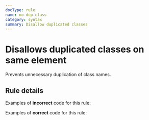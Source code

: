 ```yaml
---
docType: rule
name: no-dup-class
category: syntax
summary: Disallow duplicated classes
---
```


# Disallows duplicated classes on same element

Prevents unnecessary duplication of class names.

## Rule details

Examples of **incorrect** code for this rule:

<validate name="incorrect" rules="no-dup-class">
    <div class="foo bar foo"></div>
</validate>

Examples of **correct** code for this rule:

<validate name="correct" rules="no-dup-class">
    <div class="foo bar"></div>
</validate>

